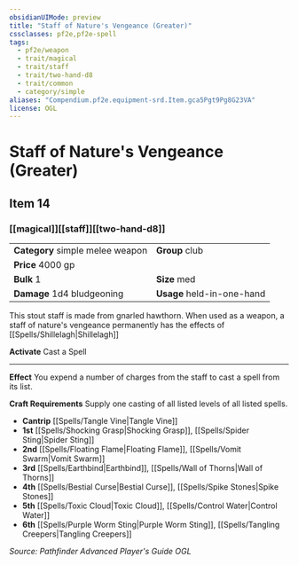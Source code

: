 ```yaml
---
obsidianUIMode: preview
title: "Staff of Nature's Vengeance (Greater)"
cssclasses: pf2e,pf2e-spell
tags:
  - pf2e/weapon
  - trait/magical
  - trait/staff
  - trait/two-hand-d8
  - trait/common
  - category/simple
aliases: "Compendium.pf2e.equipment-srd.Item.gca5Pgt9Pg8G23VA"
license: OGL
---
```

# Staff of Nature's Vengeance (Greater)
## Item 14
### [[magical]][[staff]][[two-hand-d8]]

|  |  |
| -- | -- |
| **Category** simple melee weapon | **Group** club |
| **Price** 4000 gp |  |
| **Bulk** 1 | **Size** med |
| **Damage** 1d4 bludgeoning  | **Usage** held-in-one-hand |



This stout staff is made from gnarled hawthorn. When used as a weapon, a staff of nature's vengeance permanently has the effects of [[Spells/Shillelagh|Shillelagh]]

**Activate** Cast a Spell

* * *

**Effect** You expend a number of charges from the staff to cast a spell from its list.

**Craft Requirements** Supply one casting of all listed levels of all listed spells.

*   **Cantrip** [[Spells/Tangle Vine|Tangle Vine]]
*   **1st** [[Spells/Shocking Grasp|Shocking Grasp]], [[Spells/Spider Sting|Spider Sting]]
*   **2nd** [[Spells/Floating Flame|Floating Flame]], [[Spells/Vomit Swarm|Vomit Swarm]]
*   **3rd** [[Spells/Earthbind|Earthbind]], [[Spells/Wall of Thorns|Wall of Thorns]]
*   **4th** [[Spells/Bestial Curse|Bestial Curse]], [[Spells/Spike Stones|Spike Stones]]
*   **5th** [[Spells/Toxic Cloud|Toxic Cloud]], [[Spells/Control Water|Control Water]]
*   **6th** [[Spells/Purple Worm Sting|Purple Worm Sting]], [[Spells/Tangling Creepers|Tangling Creepers]]

*Source: Pathfinder Advanced Player's Guide*
*OGL*
